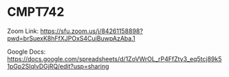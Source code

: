 # CMPT742
Zoom Link:
https://sfu.zoom.us/j/84261158898?pwd=brSuexK8hFfXJPOxS4CuiBuwpAzAba.1

Google Docs:
https://docs.google.com/spreadsheets/d/1ZoVWrOL_rP4FfZty3_eq5tcj89k51pGp2SlqlvDGjRQ/edit?usp=sharing
